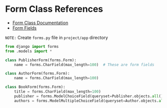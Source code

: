 # Form Class References

* <a href="https://docs.djangoproject.com/en/5.1/topics/forms/#the-django-form-class" target="_blank">Form Class Documentation</a>
* <a href="https://docs.djangoproject.com/en/5.1/ref/forms/fields/#module-django.forms.fields" target="_blank">Form Fields</a>
<!-- * <a href="" target="_blank">Template</a> -->

`NOTE:` Create `forms.py` file in `project/app` directory

```py
from django import forms
from .models import *

class PublisherForm(forms.Form):
    name = forms.CharField(max_length=100)  # These are form fields

class AuthorForm(forms.Form):
    name = forms.CharField(max_length=100)

class BookForm(forms.Form):
    title = forms.CharField(max_length=100)
    publisher = forms.ModelChoiceField(queryset=Publisher.objects.all()) # One to one relationship
    authors = forms.ModelMultipleChoiceField(queryset=Author.objects.all()) # One to many relationship
```

